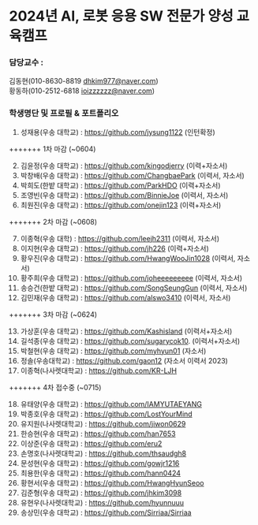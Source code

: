 
# 2024년 AI, 로봇 응용 SW 전문가 양성 교육캠프 ##
### 담당교수 : 
   김동현(010-8630-8819 dhkim977@naver.com)   
   황동하(010-2512-6818 ioizzzzzz@naver.com)
 
### 학생명단 및 프로필 & 포트폴리오 
01. 성재용(우송   대학교) :  https://github.com/jysung1122 (인턴확정)

+++++++ 1차 마감 (~0604)

02. 김윤정(우송   대학교) :  https://github.com/kingodjerry (이력+자소서)
03. 박창배(우송   대학교) :  https://github.com/ChangbaePark  (이력서, 자소서) 
04. 박희도(한밭   대학교) :  https://github.com/ParkHDO (이력+자소서)
05. 조영빈(우송  대학교) :  https://github.com/BinnieJoe (이력서, 자소서)
06. 최원진(우송  대학교) : https://github.com/onejin123 (이력+자소서)

+++++++ 2차 마감 (~0608)

07. 이종혁(우송  대학) : https://github.com/leejh2311   (이력서, 자소서)
08. 이지현(우송  대학교) : https://github.com/jh226   (이력+자소서)
09. 황우진(우송  대학교) : https://github.com/HwangWooJin1028   (이력서, 자소서)
10. 황주희(우송  대학교) : https://github.com/joheeeeeeeee   (이력서, 자소서)
11. 송승건(한밭   대학교) :  https://github.com/SongSeungGun   (이력서, 자소서)
12. 김민재(우송  대학교) : https://github.com/alswo3410   (이력서, 자소서)

+++++++ 3차 마감 (~0624)

13. 가상훈(우송  대학교) : https://github.com/Kashisland  (이력서+자소서)
14. 길석종(우송  대학교) :  https://github.com/sugarycok10. (이력서+자소서)
15. 박철현(우송   대학교) :  https://github.com/myhyun01 (자소서)
16. 정솔(우송대학교) : https://github.com/gaon12 (자소서 이력서 2023)
17. 이종혁(나사렛대학교) : https://github.com/KR-LJH

+++++++ 4차 접수중 (~0715)

18. 유태양(우송   대학교) :  https://github.com/IAMYUTAEYANG
19. 박종호(우송   대학교) :  https://github.com/LostYourMind
20. 유지원(나사렛대학교) : https://github.com/jiwon0629
21. 한승현(우송  대학교) : https://github.com/han7653
22. 이상준(우송  대학교) : https://github.com/eru2
23. 손명호(나사렛대학교) : https://github.com/thsaudgh8
24. 문성현(우송  대학교) : https://github.com/gowjr1216
25. 최용한(우송  대학교) : https://github.com/hann0424
26. 황현서(우송  대학교) : https://github.com/HwangHyunSeoo
27. 김준형(우송  대학교) : https://github.com/jhkim3098
28. 유현우(나사렛대학교) : https://github.com/hyunnuuu
29. 송상민(우송 대학교) : https://github.com/Sirriaa/Sirriaa
